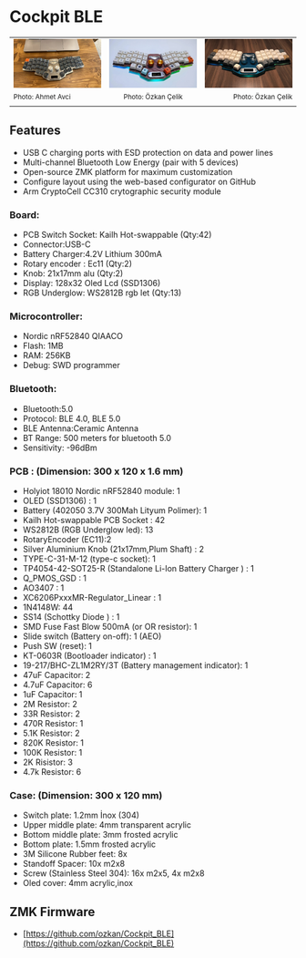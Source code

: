 # Cockpit BLE 
|      |      |     |
|:------|:------:|-----:|
| ![Cockpit BLE](/cockpit_ble.png)  | ![Cockpit BLE](/cockpit_ble_wood.png)|![Cockpit BLE](/cockpit_ble_blue.png)   |
|<sup>Photo: Ahmet Avci </sup>|<sup>Photo: Özkan Çelik </sup>|<sup>Photo: Özkan Çelik </sup>|






## Features
- USB C charging ports with ESD protection on data and power lines
- Multi-channel Bluetooth Low Energy (pair with 5 devices)
- Open-source ZMK platform for maximum customization
- Configure layout using the web-based configurator on GitHub
- Arm CryptoCell CC310 crytographic security module

### Board: 
- PCB Switch Socket: Kailh Hot-swappable (Qty:42)
- Connector:USB-C
- Battery Charger:4.2V Lithium 300mA
- Rotary encoder : Ec11 (Qty:2)
- Knob: 21x17mm alu (Qty:2)
- Display: 128x32 Oled Lcd (SSD1306)
- RGB Underglow: WS2812B rgb let (Qty:13) 

### Microcontroller: 
- Nordic nRF52840 QIAACO
- Flash: 	1MB
- RAM: 256KB
- Debug: SWD programmer

### Bluetooth:  
- Bluetooth:5.0
- Protocol: BLE 4.0, BLE 5.0 
- BLE Antenna:Ceramic Antenna
- BT Range: 500 meters for bluetooth 5.0
- Sensitivity: -96dBm

### PCB : (Dimension: 300 x 120 x 1.6 mm)
- Holyiot 18010 Nordic nRF52840 module: 1
- OLED (SSD1306) : 1
- Battery (402050 3.7V 300Mah Lityum Polimer): 1
- Kailh Hot-swappable PCB Socket : 42
- WS2812B (RGB Underglow led): 13 
- RotaryEncoder (EC11):2 
- Silver Aluminium Knob (21x17mm,Plum Shaft) : 2 
- TYPE-C-31-M-12 (type-c socket): 1 
- TP4054-42-SOT25-R (Standalone Li-Ion Battery Charger ) : 1 
- Q_PMOS_GSD : 1
- AO3407 : 1
- XC6206PxxxMR-Regulator_Linear : 1
- 1N4148W: 44
- SS14 (Schottky Diode ) : 1  
- SMD Fuse Fast Blow 500mA (or OR resistor): 1 
- Slide switch (Battery on-off): 1 (AEO)
- Push SW (reset): 1
- KT-0603R (Bootloader indicator) : 1
- 19-217/BHC-ZL1M2RY/3T (Battery management indicator): 1
- 47uF Capacitor: 2
- 4.7uF Capacitor: 6 
- 1uF Capacitor: 1
- 2M Resistor: 2 
- 33R Resistor: 2
- 470R Resistor: 1
- 5.1K Resistor: 2
- 820K Resistor: 1
- 100K Resistor: 1
- 2K Risistor: 3
- 4.7k Resistor: 6


### Case: (Dimension: 300 x 120 mm) 
- Switch plate: 1.2mm İnox (304)
- Upper middle plate: 4mm transparent acrylic
- Bottom middle plate: 3mm frosted acrylic
- Bottom plate: 1.5mm frosted acrylic
- 3M Silicone Rubber feet: 8x
- Standoff Spacer: 10x m2x8
- Screw (Stainless Steel 304): 16x m2x5, 4x m2x8
- Oled cover: 4mm acrylic,inox 




## ZMK Firmware
- [https://github.com/ozkan/Cockpit_BLE](https://github.com/ozkan/Cockpit_BLE)


